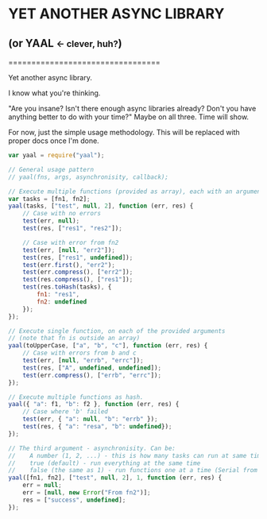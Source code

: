 # YET ANOTHER ASYNC LIBRARY
## (or YAAL <small><- clever, huh?</small>)
=================================

Yet another async library.

I know what you're thinking.

"Are you insane? Isn't there enough async libraries already? Don't you have anything better to do with your time?"
Maybe on all three. Time will show.

For now, just the simple usage methodology. This will be replaced with proper docs once I'm done.

```javascript
var yaal = require("yaal");

// General usage pattern
// yaal(fns, args, asynchronisity, callback);

// Execute multiple functions (provided as array), each with an argument list
var tasks = [fn1, fn2];
yaal(tasks, ["test", null, 2], function (err, res) {
	// Case with no errors
	test(err, null);
	test(res, ["res1", "res2"]);

	// Case with error from fn2
	test(err, [null, "err2"]);
	test(res, ["res1", undefined]);
	test(err.first(), "err2");
	test(err.compress(), ["err2"]);
	test(res.compress(), ["res1"]);
	test(res.toHash(tasks), {
		fn1: "res1",
		fn2: undefined
	});
});

// Execute single function, on each of the provided arguments
// (note that fn is outside an array)
yaal(toUpperCase, ["a", "b", "c"], function (err, res) {
	// Case with errors from b and c
	test(err, [null, "errb", "errc"]);
	test(res, ["A", undefined, undefined]);
	test(err.compress(), ["errb", "errc"]);
});

// Execute multiple functions as hash.
yaal({ "a": f1, "b": f2 }, function (err, res) {
	// Case where 'b' failed
	test(err, { "a": null, "b": "errb" });
	test(res, { "a": "resa", "b": undefined});
});

// The third argument - asynchronisity. Can be:
//    A number (1, 2, ...) - this is how many tasks can run at same time
//    true (default) - run everything at the same time
//    false (the same as 1) - run functions one at a time (Serial from async.js)
yaal([fn1, fn2], ["test", null, 2], 1, function (err, res) {
    err = null;
    err = [null, new Error("From fn2")];
    res = ["success", undefined];
});

```